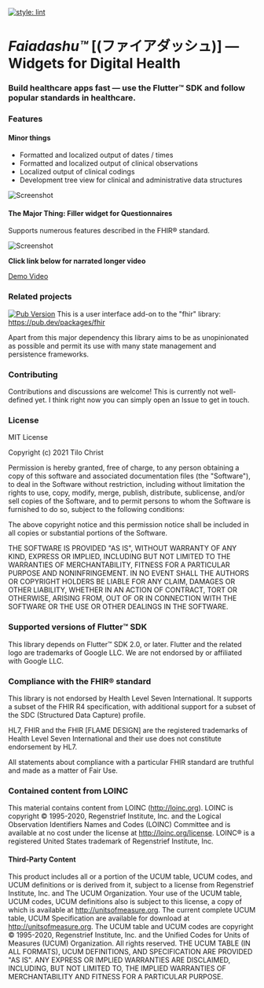 [![style: lint](https://img.shields.io/badge/style-lint-4BC0F5.svg)](https://pub.dev/packages/lint)

# *Faiadashu™* [(ファイアダッシュ)] — Widgets for Digital Health

### Build healthcare apps fast — use the Flutter™ SDK and follow popular standards in healthcare.

### Features
#### Minor things
* Formatted and localized output of dates / times
* Formatted and localized output of clinical observations
* Localized output of clinical codings
* Development tree view for clinical and administrative data structures
  
![Screenshot](https://user-images.githubusercontent.com/16414047/112978818-12977f00-9158-11eb-8e1c-6772dcc3270a.png)

#### The Major Thing: Filler widget for Questionnaires

Supports numerous features described in the FHIR® standard.

![Screenshot](https://user-images.githubusercontent.com/16414047/112978477-b0d71500-9157-11eb-9c70-f8bddc7b6396.gif)

**Click link below for narrated longer video**

[Demo Video](https://github.com/tiloc/faiadashu/blob/f53a13cbecb707c51534b4bacdd52d72be291506/doc/movies/sdc-example.mp4)

### Related projects
[![Pub Version](https://img.shields.io/pub/v/fhir?label=pub.dev&labelColor=333940&logo=dart)](https://pub.dev/packages/fhir)
This is a user interface add-on to the "fhir" library: https://pub.dev/packages/fhir

Apart from this major dependency this library aims to be as unopinionated as possible and permit its use with many
state management and persistence frameworks.

### Contributing
Contributions and discussions are welcome! This is currently not well-defined yet. I think right now you can simply open
an Issue to get in touch.

### License
MIT License

Copyright (c) 2021 Tilo Christ

Permission is hereby granted, free of charge, to any person obtaining a copy
of this software and associated documentation files (the "Software"), to deal
in the Software without restriction, including without limitation the rights
to use, copy, modify, merge, publish, distribute, sublicense, and/or sell
copies of the Software, and to permit persons to whom the Software is
furnished to do so, subject to the following conditions:

The above copyright notice and this permission notice shall be included in all
copies or substantial portions of the Software.

THE SOFTWARE IS PROVIDED "AS IS", WITHOUT WARRANTY OF ANY KIND, EXPRESS OR
IMPLIED, INCLUDING BUT NOT LIMITED TO THE WARRANTIES OF MERCHANTABILITY,
FITNESS FOR A PARTICULAR PURPOSE AND NONINFRINGEMENT. IN NO EVENT SHALL THE
AUTHORS OR COPYRIGHT HOLDERS BE LIABLE FOR ANY CLAIM, DAMAGES OR OTHER
LIABILITY, WHETHER IN AN ACTION OF CONTRACT, TORT OR OTHERWISE, ARISING FROM,
OUT OF OR IN CONNECTION WITH THE SOFTWARE OR THE USE OR OTHER DEALINGS IN THE
SOFTWARE.

### Supported versions of Flutter™ SDK
This library depends on Flutter™ SDK 2.0, or later.
Flutter and the related logo are trademarks of Google LLC. We are not endorsed by or affiliated with Google LLC.

### Compliance with the FHIR® standard
This library is not endorsed by Health Level Seven International. It supports a subset of the FHIR R4 specification,
with additional support for a subset of the SDC (Structured Data Capture) profile.

HL7, FHIR and the FHIR [FLAME DESIGN] are the registered trademarks of Health Level Seven International and their use does not constitute endorsement by HL7.

All statements about compliance with a particular FHIR standard are truthful and made as a matter of Fair Use.

### Contained content from LOINC
This material contains content from LOINC (http://loinc.org). LOINC is copyright © 1995-2020, Regenstrief Institute, Inc. and the Logical Observation Identifiers Names and Codes (LOINC) Committee and is available at no cost under the license at http://loinc.org/license. LOINC® is a registered United States trademark of Regenstrief Institute, Inc.

#### Third-Party Content
This product includes all or a portion of the UCUM table, UCUM codes, and UCUM definitions or is derived from it, subject to a license from Regenstrief Institute, Inc. and The UCUM Organization. Your use of the UCUM table, UCUM codes, UCUM definitions also is subject to this license, a copy of which is available at http://unitsofmeasure.org. The current complete UCUM table, UCUM Specification are available for download at http://unitsofmeasure.org. The UCUM table and UCUM codes are copyright © 1995-2020, Regenstrief Institute, Inc. and the Unified Codes for Units of Measures (UCUM) Organization. All rights reserved. THE UCUM TABLE (IN ALL FORMATS), UCUM DEFINITIONS, AND SPECIFICATION ARE PROVIDED "AS IS". ANY EXPRESS OR IMPLIED WARRANTIES ARE DISCLAIMED, INCLUDING, BUT NOT LIMITED TO, THE IMPLIED WARRANTIES OF MERCHANTABILITY AND FITNESS FOR A PARTICULAR PURPOSE.
